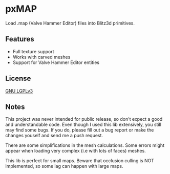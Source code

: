 pxMAP
=====
Load .map (Valve Hammer Editor) files into Blitz3d primitives.


Features
---------
* Full texture support
* Works with carved meshes
* Support for Valve Hammer Editor entities

License
-----------
[GNU LGPLv3](https://www.gnu.org/licenses/lgpl.html)

Notes
---------
This project was never intended for public release, so don't expect a good and understandable code. 
Even though I used this lib extensively, you still may find some bugs. If you do, please fill out a bug report or make the changes youself and send me a push request.

There are some simplifications in the mesh calculations. Some errors might appear when loading very complex (i.e with lots of faces) meshes.

This lib is perfect for small maps. Beware that occlusion culling is NOT implemented, so some lag can happen with large maps.
